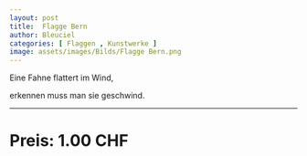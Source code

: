```yaml
---
layout: post
title:  Flagge Bern
author: Bleuciel
categories: [ Flaggen , Kunstwerke ]
image: assets/images/Bilds/Flagge Bern.png
---
```



Eine Fahne flattert im Wind,

erkennen muss man sie geschwind.

-----

# Preis: 1.00 CHF
